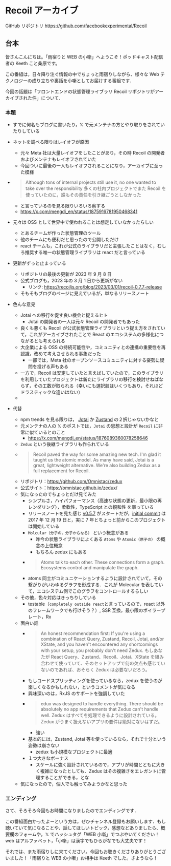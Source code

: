 # Recoil アーカイブ

GitHub リポジトリ
https://github.com/facebookexperimental/Recoil

## 台本

皆さんこんにちは。「雨宿りと WEB の小噺」へようこそ！ポッドキャスト配信者の Keeth こと桑原です。

この番組は，日々降り注ぐ情報の中でちょっと雨宿りしながら、様々な Web テクノロジーの成り立ちや裏話を小噺としてお届けする番組です．

今回の話題は「フロントエンドの状態管理ライブラリ Recoil リポジトリがアーカイブされた件」について．

### 本題

- すでに何名もブログに書いたり，𝕏 で元メンテナの方とやり取りをされていたりしている
- ネットを調べる限りはレイオフが原因
  - 元々 Meta 社は大量レイオフをしたことがあり，その時 Recoil の開発者およびメンテナもレイオフされていた
  - 今回ついに最後の一人もレイオフされることになり，アーカイブに至った模様
- > Although tons of internal projects still use it, no one wanted to take over the responsibility
  > 多くの社内プロジェクトでまた Recoil を使っていたのに，誰もその責任を引き継ごうとしなかった
  - と言っているのを見る限りいろいろ察する
  - https://x.com/mengdi_en/status/1875916781950468341
- 元々は OSS として世界中で使われることは想定していなかったらしい
  - とあるチームが作った状態管理のツール
  - 他のチームにも便利だと思ったので公開しただけ
  - react チームも，これが公式のライブラリだと主張したことはなく，むしろ推奨する唯一の状態管理ライブラリは react だと言っている
- 更新がずっと止まっている
  - リポジトリの最後の更新が 2023 年 9 月 8 日
  - 公式ブログも，2023 年の 3 月 1 日から更新がない
    - リンク: https://recoiljs.org/blog/2023/03/01/recoil-0.7.7-release
  - そもそもブログのページに見えているが，単なるリリースノート
- 色んな意見
  - Jotai への移行を促す良い機会と捉えるヒト
    - Jotai の開発者の一人は元々 Recoil の開発者でもあった
  - 良くも悪くも Recoil が公式状態管理ライブラリという捉え方をされていて，これがアーカイブされたことで React のエコシステムの多様化につながるとも考えられる
  - 大企業による OSS の持続可能性や，コミュニティとの連携の重要性を再認識，改めて考えさせられる事象だった
    - 一部では，Meta 社のオープンソースコミュニティに対する姿勢に疑問を投げる声もある
  - 一方で，Recoil は安定していたと言えばしていたので，このライブラリを利用していたプロジェクトは新たにライブラリの移行を検討せねばならず，その工数が取られる（幸いにも選択肢はいくつもあり，それほどドラスティックな違いはない）
  -
- 代替

  - npm trends を見る限りは， [Jotai]() か [Zustand]() の２択じゃないかなと
  - 元メンテナの人の 𝕏 のポストでは，`Jotai` の思想と設計が `Recoil` に非常に似ているとのこと
    - https://x.com/mengdi_en/status/1876089360078258646
  - `Zedux` という後継ライブラリも作られている
  - > Recoil paved the way for some amazing new tech. I'm glad it taught us the atomic model.
    > As many have said, Jotai is a great, lightweight alternative. We're also building Zedux as a full replacement for Recoil.
  - リポジトリ：https://github.com/Omnistac/zedux
  - 公式サイト：https://omnistac.github.io/zedux/
  - 気になったのでちょっとだけ見てみた
    - シンプルさ，ハイパフォーマンス（高速な状態の更新，最小限の再レンダリング），柔軟性，TypeScript との親和性 を謳っている
    - リリースノートを見た感じ [v0.5.7](https://github.com/Omnistac/zedux/releases/tag/v0.5.7) がスタートだが，[initial commit](https://github.com/Omnistac/zedux/commit/f76992961dc6c9272a30e8720e8df61c21a36bfa) は 2017 年 12 月 19 日と，実に 7 年とちょっと前からこのプロジェクトは開始している
    - `Molcular（分子の，分子からなる）` という概念がある
      - 昨今の状態ライブラリによくある `Atoms` や `Atomic（原子の）` の概念の上位概念
      - もちろん zedux にもある
    - > Atoms talk to each other. These connections form a graph. Ecosystems control and manipulate the graph.
    - atoms 同士がコミュニケーションするように設計されていて，その繋がりがいわゆるグラフを形成する．これが Molecular を表していて，エコシステム側でこのグラフをコントロールするらしい
  - その他，色々対応はきっちりしている
    - testable（`completely outside react`と言っているので，react 以外のフレームワークでも行けそう？）, SSR 互換，最小限のボイラープレート，Rx
  - 面白い話
    - > An honest recommendation first: If you're using a combination of React Query, Zustand, Recoil, Jotai, and/or XState, and you haven't encountered any shortcomings with your setup, you probably don't need Zedux.
      > もしあなたが React Query、Zustand、Recoil、Jotai、XState を組み合わせて使っていて、そのセットアップで何の欠点も感じていないのであれば、おそらく Zedux は必要ないだろう。
    - もしコードスプリッティングを使っているなら，zedux を使うのが楽しくなるかもしれない，というコメントが気になる
    - 興味深いのは，RxJS のサポートを強調していた
    - > edux was designed to handle everything. There should be absolutely no app requirements that Zedux can't handle well.
      > Zedux はすべてを処理できるように設計されている。Zedux がうまく扱えないアプリの要件は絶対にないはずだ。
      - 強い
    - 基本的には，Zustand, Jotai 等を使っているなら，それで十分という姿勢は崩さない
      - zedux も小規模なプロジェクトに最適
    - １つ大きなボーナス
      - スケールに強く設計されているので，アプリが時間とともに大きく複雑になったとしても、Zedux はその複雑さをエレガントに管理することができる，とな
  - 気になったので，個人でも触ってみようかなと思った

### エンディング

さて、そろそろ今回もお時間になりましたのでエンディングです．

この番組面白かったよーという方は，ぜひチャンネル登録もお願いします．もし聴いていて気になることや、話してほしいトピック，感想などありましたら、概要欄のフォームや，𝕏 でハッシュタグ「WEB 小噺」でつぶやいてください！web はアルファベット，「小噺」は漢字でもひらがなでも大丈夫です！

それでは、また雨宿りしに来てください。今回もお聴きくださりありがとうございました！「雨宿りと WEB の小噺」お相手は Keeth でした。さようなら！
